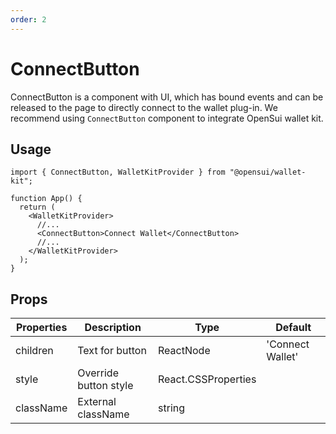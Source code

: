 ```yaml
---
order: 2
---
```


# ConnectButton

ConnectButton is a component with UI, which has bound events and can be released to the page to directly connect to the wallet plug-in. We recommend using `ConnectButton` component to integrate OpenSui wallet kit. 

## Usage

```
import { ConnectButton, WalletKitProvider } from "@opensui/wallet-kit";

function App() {
  return (
    <WalletKitProvider>
      //...
      <ConnectButton>Connect Wallet</ConnectButton>
      //...
    </WalletKitProvider>
  );
}
```

## Props

| Properties | Description | Type                | Default          |
| ---------- | ----------- | ------------------- | ---------------- |
| children   | Text for button | ReactNode           | 'Connect Wallet' |
| style      | Override button style  | React.CSSProperties |                  |
| className  | External className | string              |                  |
